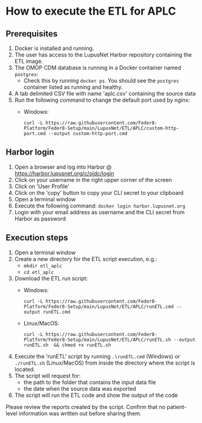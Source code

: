 # How to execute the ETL for APLC

## Prerequisites
1. Docker is installed and running.
2. The user has access to the LupusNet Harbor repository containing the ETL image.
3. The OMOP CDM database is running in a Docker container named `postgres`:
   * Check this by running `docker ps`. You should see the `postgres` container listed as running and healthy.
4. A tab delimited CSV file with name 'aplc.csv' containing the source data
5. Run the following command to change the default port used by nginx:
   * Windows:

     ```
     curl -L https://raw.githubusercontent.com/Feder8-Platform/Feder8-Setup/main/LupusNet/ETL/APLC/custom-http-port.cmd --output custom-http-port.cmd
     ```

## Harbor login
1. Open a browser and log into Harbor @ https://harbor.lupusnet.org/c/oidc/login
2. Click on your username in the right upper corner of the screen
3. Click on 'User Profile'
4. Click on the 'copy' button to copy your CLI secret to your clipboard 
5. Open a terminal window
6. Execute the following command: `docker login harbor.lupusnet.org`
7. Login with your email address as username and the CLI secret from Harbor as password

## Execution steps
1. Open a terminal window 
2. Create a new directory for the ETL script execution, e.g.:
   * `mkdir etl_aplc`
   * `cd etl_aplc`
2. Download the ETL run script:
   * Windows:  
   
      `curl -L https://raw.githubusercontent.com/Feder8-Platform/Feder8-Setup/main/LupusNet/ETL/APLC/runETL.cmd --output runETL.cmd`
   * Linux/MacOS: 
   
      `curl -L https://raw.githubusercontent.com/Feder8-Platform/Feder8-Setup/main/LupusNet/ETL/APLC/runETL.sh --output runETL.sh  && chmod +x runETL.sh`
3. Execute the 'runETL' script by running `.\runETL.cmd` (Windows) or `./runETL.sh` (Linux/MacOS) from inside the directory where the script is located.
4. The script will request for:
    * the path to the folder that contains the input data file
    * the date when the source data was exported
5. The script will run the ETL code and show the output of the code

Please review the reports created by the script. Confirm that no patient-level information was written out before sharing them.
